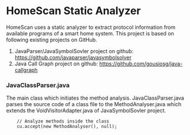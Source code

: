 # HomeScan Static Analyzer
HomeScan uses a static analyzer to extract protocol information from available programs of a smart home system.
This project is based on following existing projects on GitHub.
1) JavaParser/JavaSymbolSovler project on github: https://github.com/javaparser/javasymbolsolver
2) Java Call Graph project on github: https://github.com/gousiosg/java-callgraph

### JavaClassParser.java
The main class which initiates the method analysis. JavaClassParser.java parses the source code of a class file to the MethodAnalyser.java which extends the VoidVisitorAdapter.java of JavaSymbolSovler project.

		// Analyze methods inside the class
		cu.accept(new MethodAnalyser(), null); 


